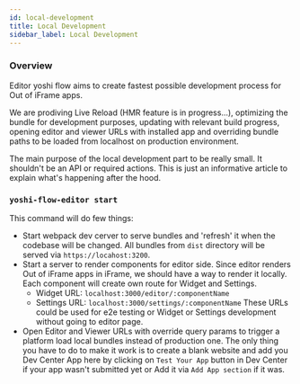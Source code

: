 ```yaml
---
id: local-development
title: Local Development
sidebar_label: Local Development
---
```


### Overview
Editor yoshi flow aims to create fastest possible development process for Out of iFrame apps.

We are prodiving Live Reload (HMR feature is in progress...), optimizing the bundle for development purposes, updating with relevant build progress, opening editor and viewer URLs with installed app and overriding bundle paths to be loaded from localhost on production environment.

The main purpose of the local development part to be really small. It shouldn't be an API or required actions. This is just an informative article to explain what's happening after the hood.

### `yoshi-flow-editor start`
This command will do few things:
- Start webpack dev cerver to serve bundles and 'refresh' it when the codebase will be changed. All bundles from `dist` directory will be served via `https://locahost:3200`.
- Start a server to render components for editor side. Since editor renders Out of iFrame apps in iFrame, we should have a way to render it locally. Each component will create own route for Widget and Settings.
     - Widget URL: `localhost:3000/editor/:componentName`
     - Settings URL: `localhost:3000/settings/:componentName`
These URLs could be used for e2e testing or Widget or Settings development without going to editor page.
- Open Editor and Viewer URLs with override query params to trigger a platform load local bundles instead of production one. The only thing you have to do to make it work is to create a blank website and add you Dev Center App here by clicking on `Test Your App` button in Dev Center if your app wasn't submitted yet or Add it via `Add App section` if it was.
